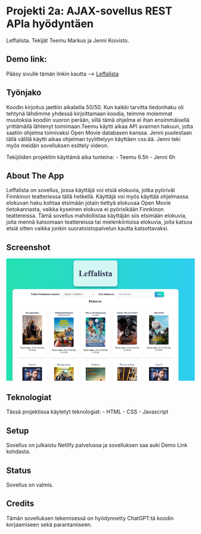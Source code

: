 # Projekti 2a: AJAX-sovellus REST APIa hyödyntäen
Leffalista. Tekijät Teemu Markus ja Jenni Koivisto.

## Demo link:
Pääsy sivulle tämän linkin kautta --> [Leffalista](https://leffalista.netlify.app/)

## Työnjako
Koodin kirjoitus jaettiin aikalailla 50/50. Kun kaikki tarvitta tiedonhaku oli tehtynä lähdimme yhdessä kirjoittamaan koodia, teimme molemmat muutoksia koodiin vuoron perään, sillä tämä ohjelma ei ihan ensimmäisellä yrittämällä lähtenyt toimimaan.Teemu käytti aikaa API avaimen hakuun, jotta saatiin ohjelma toimivaksi Open Movie databasen kanssa. Jenni puolestaan tällä välillä käytti aikaa ohjelman tyylittelyyn käyttäen css:ää. Jenni teki myös meidän sovelluksen esittely videon.

Tekijöiden projektiin käyttämä aika tunteina:
    - Teemu 6.5h
    - Jenni 6h

## About The App
Leffalista on sovellus, jossa käyttäjä voi etsiä elokuvia, jotka pyörivät Finnkinon teatteriessa tällä hetkellä. Käyttäjä voi myös käyttää ohjelmassa elokuvan haku kohtaa etsimään jotain tiettyä elokuvaa Open Movie tietokannasta, vaikka kyseinen elokuva ei pyörisikään Finnkinon teattereissa. 
Tämä sovellus mahdollistaa käyttäjän siis etsimään elokuvia, joita mennä katsomaan teattereissa tai mielenkiintoisa elokuvia, joita katsoa etsiä sitten vaikka jonkin suoratoistopalvelun kautta katsottavaksi.

## Screenshot
![Toimivasovellus](Jsprojekti2/screenshot.png)

## Teknologiat
Tässä projektissa käytetyt teknologiat:
    - HTML
    - CSS
    - Javascript

## Setup
Sovellus on julkaistu Netlify palvelussa ja sovelluksen saa auki Demo Link kohdasta.

## Status
Sovellus on valmis.

## Credits
Tämän sovelluksen tekemisessä on hyödynnetty ChatGPT:tä koodin korjaamiseen sekä parantamiseen.

